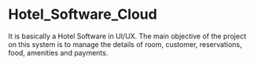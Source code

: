 # Hotel_Software_Cloud
It is basically a Hotel Software in UI/UX. The main objective of the project on this system is to manage the details of room, customer, reservations, food, amenities and payments.
